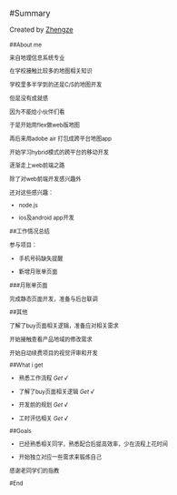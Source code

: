 #Summary

<small>Created by [Zhengze](http://www.mrcoder.org)<small>	



##About me


来自地理信息系统专业

在学校接触比较多的地图相关知识


学校里多半学到的还是C/S的地图开发

但是没有成就感

因为不能给小伙伴们看


于是开始用flex做web版地图

再后来用adobe air 打包成跨平台地图app


开始学习hybrid模式的跨平台的移动开发

逐渐走上web前端之路


除了对web前端开发感兴趣外

还对这些感兴趣：

+ <p class="fragment">node.js</p>

+ <p class="fragment">ios及android app开发</p>



##工作情况总结



参与项目：

+ <p class="fragment">手机号码缺失提醒</p>
+ <p class="fragment">新增月账单页面</p>



###月账单页面

完成静态页面开发，准备与后台联调



##其他

<p class="fragment">了解了buy页面相关逻辑，准备应对相关需求</p>

<p class="fragment">开始接触查看产品地域的修改需求</p>

<p class="fragment">开始自动续费项目的视觉评审和开发</p>



##What i get

+ <p class="fragment">熟悉工作流程 <em class="fragment">Get √</em></p>
+ <p class="fragment">了解了buy页面相关逻辑 <em class="fragment">Get √</em></p>
+ <p class="fragment">开发前的规划 <em class="fragment">Get √</em></p>
+ <p class="fragment">工时评估相关 <em class="fragment">Get √</em></p>



##Goals

+ <p class="fragment">已经熟悉相关同学，熟悉配合后提高效率，少在流程上花时间</p>
+ <p class="fragment">开始独立对应一些需求来锻炼自己</p>




感谢老同学们的指教



#End
